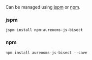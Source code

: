 Can be managed using
[jspm](http://jspm.io)
or [npm](https://github.com/npm/npm).

### jspm
```terminal
jspm install npm:aureooms-js-bisect
```

### npm
```terminal
npm install aureooms-js-bisect --save
```
